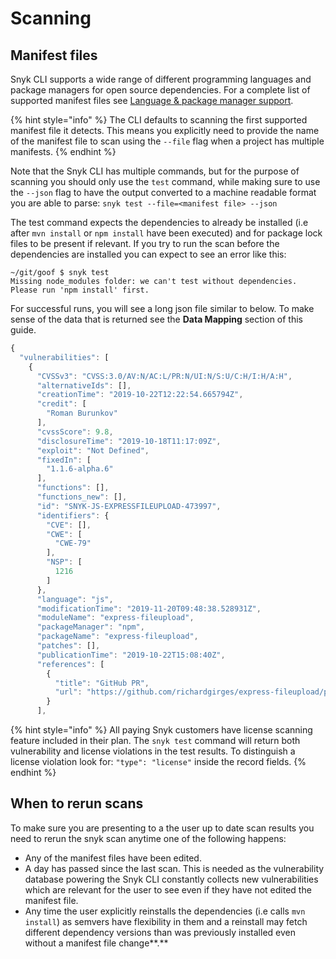 # Scanning

## Manifest files <a href="#6f65ebbb-6b2b-47aa-99b9-93cac28849a8" id="6f65ebbb-6b2b-47aa-99b9-93cac28849a8"></a>

Snyk CLI supports a wide range of different programming languages and package managers for open source dependencies. For a complete list of supported manifest files see [Language & package manager support](../../../../products/snyk-open-source/language-and-package-manager-support/).

{% hint style="info" %}
The CLI defaults to scanning the first supported manifest file it detects. This means you explicitly need to provide the name of the manifest file to scan using the `--file` flag when a project has multiple manifests.
{% endhint %}

Note that the Snyk CLI has multiple commands, but for the purpose of scanning you should only use the `test` command, while making sure to use the `--json` flag to have the output converted to a machine readable format you are able to parse: `snyk test --file=<manifest file> --json`

The test command expects the dependencies to already be installed (i.e after `mvn install` or `npm install` have been executed) and for package lock files to be present if relevant. If you try to run the scan before the dependencies are installed you can expect to see an error like this:

```
~/git/goof $ snyk test
Missing node_modules folder: we can't test without dependencies.
Please run 'npm install' first.
```

For successful runs, you will see a long json file similar to below. To make sense of the data that is returned see the **Data Mapping** section of this guide.

```javascript
{
  "vulnerabilities": [
    {
      "CVSSv3": "CVSS:3.0/AV:N/AC:L/PR:N/UI:N/S:U/C:H/I:H/A:H",
      "alternativeIds": [],
      "creationTime": "2019-10-22T12:22:54.665794Z",
      "credit": [
        "Roman Burunkov"
      ],
      "cvssScore": 9.8,
      "disclosureTime": "2019-10-18T11:17:09Z",
      "exploit": "Not Defined",
      "fixedIn": [
        "1.1.6-alpha.6"
      ],
      "functions": [],
      "functions_new": [],
      "id": "SNYK-JS-EXPRESSFILEUPLOAD-473997",
      "identifiers": {
        "CVE": [],
        "CWE": [
          "CWE-79"
        ],
        "NSP": [
          1216
        ]
      },
      "language": "js",
      "modificationTime": "2019-11-20T09:48:38.528931Z",
      "moduleName": "express-fileupload",
      "packageManager": "npm",
      "packageName": "express-fileupload",
      "patches": [],
      "publicationTime": "2019-10-22T15:08:40Z",
      "references": [
        {
          "title": "GitHub PR",
          "url": "https://github.com/richardgirges/express-fileupload/pull/171"
        }
      ],
```

{% hint style="info" %}
All paying Snyk customers have license scanning feature included in their plan. The `snyk test` command will return both vulnerability and license violations in the test results. To distinguish a license violation look for: `"type": "license"` inside the record fields.
{% endhint %}

## When to rerun scans <a href="#607b2cd8-2fb5-49ee-8473-319a42b8c421" id="607b2cd8-2fb5-49ee-8473-319a42b8c421"></a>

To make sure you are presenting to a the user up to date scan results you need to rerun the snyk scan anytime one of the following happens:

* Any of the manifest files have been edited.
* A day has passed since the last scan. This is needed as the vulnerability database powering the Snyk CLI constantly collects new vulnerabilities which are relevant for the user to see even if they have not edited the manifest file.
* Any time the user explicitly reinstalls the dependencies (i.e calls `mvn install`) as semvers have flexibility in them and a reinstall may fetch different dependency versions than was previously installed even without a manifest file change\*\*.\*\*
